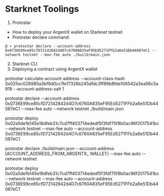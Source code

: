 # Starknet Toolings

1. Protostar
- How to deploy your ArgentX wallet on Starknet testnet
- Protostar declare command:
```
@ > protostar declare --account-address 0x0736E99ce85cfD72142842d4D7c6760A835eF95Ed5271FFb2a6e51Db44087eC1 --network testnet --max-fee auto ./build/main.json
```
2. Starknet CLI
3. Deploying a contract using ArgentX wallet

protostar calculate-account-address --account-class-hash 0x025ec026985a3bf9d0cc1fe17326b245dfdc3ff89b8fde106542a3ea56c5a918 --account-address-salt 1 

protostar declare --account-address 0x0736E99ce85cfD72142842d4D7c6760A835eF95Ed5271FFb2a6e51Db44087eC1 --max-fee auto --network testnet ./build/main.json

protostar deploy 0x02a5de1b145e18dfeb31c7cd7ff403714ededf5f3fdf75f8b0ac96f2017541bc --network testnet --max-fee auto --account-address 0x0736E99ce85cfD72142842d4D7c6760A835eF95Ed5271FFb2a6e51Db44087eC1

protostar declare ./build/main.json --account-address [ACCOUNT_ADDRESS_FROM_ARGENTX_ WALLET] --max-fee auto --network testnet

protostar deploy 0x02a5de1b145e18dfeb31c7cd7ff403714ededf5f3fdf75f8b0ac96f2017541bc --network testnet --max-fee auto --account-address 0x0736E99ce85cfD72142842d4D7c6760A835eF95Ed5271FFb2a6e51Db44087eC1